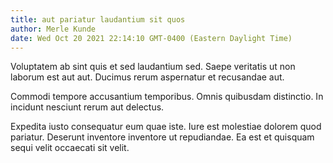 ```yaml
---
title: aut pariatur laudantium sit quos
author: Merle Kunde
date: Wed Oct 20 2021 22:14:10 GMT-0400 (Eastern Daylight Time)
---
```

Voluptatem ab sint quis et sed laudantium sed. Saepe veritatis ut non laborum est aut aut. Ducimus rerum aspernatur et recusandae aut.

 Commodi tempore accusantium temporibus. Omnis quibusdam distinctio. In incidunt nesciunt rerum aut delectus.

 Expedita iusto consequatur eum quae iste. Iure est molestiae dolorem quod pariatur. Deserunt inventore inventore ut repudiandae. Ea est et quisquam sequi velit occaecati sit velit.